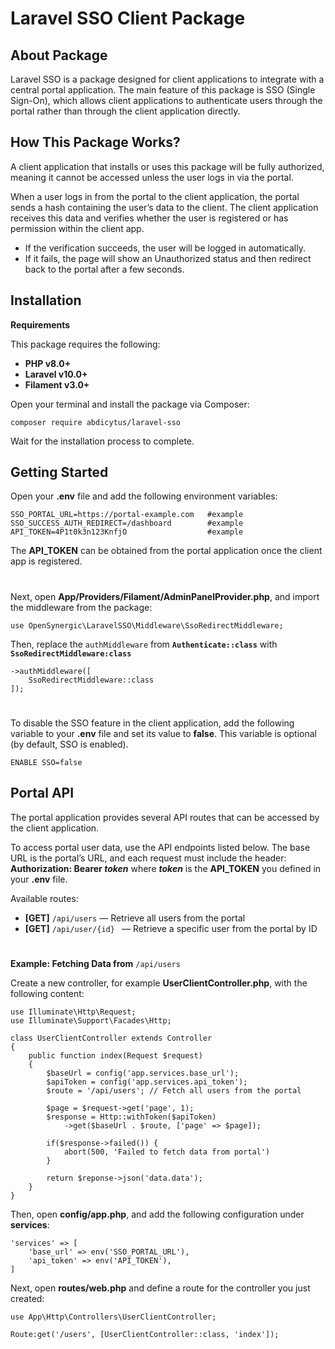 # Laravel SSO Client Package
## About Package
Laravel SSO is a package designed for client applications to integrate with a central portal application.
The main feature of this package is SSO (Single Sign-On), which allows client applications to authenticate users through the portal rather than through the client application directly.
## How This Package Works?
A client application that installs or uses this package will be fully authorized, meaning it cannot be accessed unless the user logs in via the portal.

When a user logs in from the portal to the client application, the portal sends a hash containing the user’s data to the client.
The client application receives this data and verifies whether the user is registered or has permission within the client app.

- If the verification succeeds, the user will be logged in automatically.
- If it fails, the page will show an Unauthorized status and then redirect back to the portal after a few seconds.

## Installation
**Requirements**

This package requires the following:
- **PHP v8.0+**
- **Laravel v10.0+**
- **Filament v3.0+**

Open your terminal and install the package via Composer:

```composer require abdicytus/laravel-sso```

Wait for the installation process to complete.
## Getting Started

Open your **.env** file and add the following environment variables:

```
SSO_PORTAL_URL=https://portal-example.com   #example
SSO_SUCCESS_AUTH_REDIRECT=/dashboard        #example
API_TOKEN=4P1t0k3n123KnfjO                  #example
```
The **API_TOKEN** can be obtained from the portal application once the client app is registered.
#
Next, open **App/Providers/Filament/AdminPanelProvider.php**, and import the middleware from the package:

```use OpenSynergic\LaravelSSO\Middleware\SsoRedirectMiddleware;```

Then, replace the `authMiddleware` from **`Authenticate::class`** with **`SsoRedirectMiddleware:class`**

```
->authMiddleware([
    SsoRedirectMiddleware::class
]);
```
#
To disable the SSO feature in the client application, add the following variable to your **.env** file and set its value to **false**.
This variable is optional (by default, SSO is enabled).

`ENABLE SSO=false`

## Portal API
The portal application provides several API routes that can be accessed by the client application.

To access portal user data, use the API endpoints listed below.
The base URL is the portal’s URL, and each request must include the header:
**Authorization: Bearer *token***
where ***token*** is the **API_TOKEN** you defined in your **.env** file.

Available routes:
- **[GET]** `/api/users`        — Retrieve all users from the portal
- **[GET]** `/api/user/{id} `   — Retrieve a specific user from the portal by ID
#
**Example: Fetching Data from** `/api/users`

Create a new controller, for example **UserClientController.php**, with the following content:

```
use Illuminate\Http\Request;
use Illuminate\Support\Facades\Http;

class UserClientController extends Controller
{
    public function index(Request $request)
    {
        $baseUrl = config('app.services.base_url');
        $apiToken = config('app.services.api_token');
        $route = '/api/users'; // Fetch all users from the portal

        $page = $request->get('page', 1);
        $response = Http::withToken($apiToken)
            ->get($baseUrl . $route, ['page' => $page]);
        
        if($response->failed()) {
            abort(500, 'Failed to fetch data from portal')
        }

        return $reponse->json('data.data');
    }
}
```

Then, open **config/app.php**, and add the following configuration under **services**:
```
'services' => [
    'base_url' => env('SSO_PORTAL_URL'),
    'api_token' => env('API_TOKEN'),
]
```
Next, open **routes/web.php** and define a route for the controller you just created:
```
use App\Http\Controllers\UserClientController;

Route:get('/users', [UserClientController::class, 'index']);
```